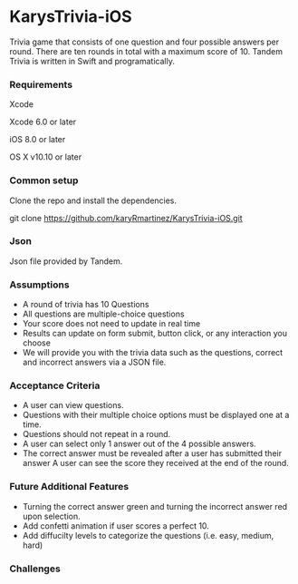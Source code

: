 # KarysTrivia-iOS

Trivia game that consists of one question and four possible answers per round. There are ten rounds in total with a maximum score of 10. Tandem Trivia is written in Swift and programatically.   

### Requirements

Xcode

Xcode 6.0 or later

iOS 8.0 or later

OS X v10.10 or later

### Common setup
Clone the repo and install the dependencies.

git clone https://github.com/karyRmartinez/KarysTrivia-iOS.git

### Json 
Json file provided by Tandem.

### Assumptions
- A round of trivia has 10 Questions
- All questions are multiple-choice questions
- Your score does not need to update in real time
- Results can update on form submit, button click, or any interaction you choose
- We will provide you with the trivia data such as the questions, correct and incorrect answers via a JSON file.

### Acceptance Criteria
- A user can view questions.
- Questions with their multiple choice options must be displayed one at a time. 
- Questions should not repeat in a round.
- A user can select only 1 answer out of the 4 possible answers.
- The correct answer must be revealed after a user has submitted their answer A user can see the score they received at the end of the round.

### Future Additional Features
- Turning the correct answer green and turning the incorrect answer red upon selection.
- Add confetti animation if user scores a perfect 10.
- Add diffucilty levels to categorize the questions (i.e. easy, medium, hard)

### Challenges


